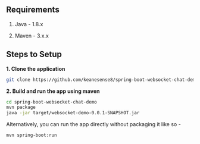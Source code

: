 
## Requirements

1. Java - 1.8.x

2. Maven - 3.x.x

## Steps to Setup

**1. Clone the application**

```bash
git clone https://github.com/keanesense8/spring-boot-websocket-chat-demo.git
```

**2. Build and run the app using maven**

```bash
cd spring-boot-websocket-chat-demo
mvn package
java -jar target/websocket-demo-0.0.1-SNAPSHOT.jar
```

Alternatively, you can run the app directly without packaging it like so -

```bash
mvn spring-boot:run
```

